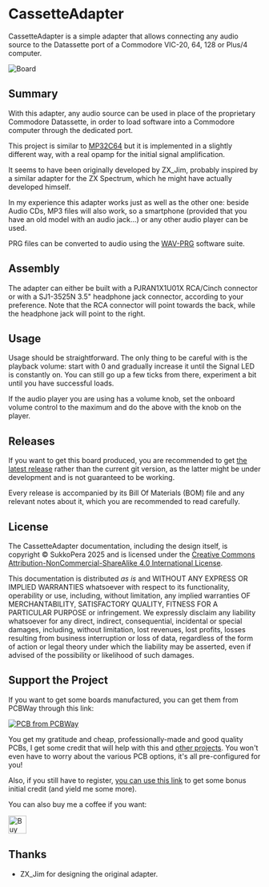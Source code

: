 # CassetteAdapter
CassetteAdapter is a simple adapter that allows connecting any audio source to the Datassette port of a Commodore VIC-20, 64, 128 or Plus/4 computer.

![Board](https://raw.githubusercontent.com/SukkoPera/CassetteAdapter/master/img/render-top.png)

## Summary
With this adapter, any audio source can be used in place of the proprietary Commodore Datassette, in order to load software into a Commodore computer through the dedicated port.

This project is similar to [MP32C64](https://github.com/SukkoPera/MP32C64) but it is implemented in a slightly different way, with a real opamp for the initial signal amplification. 

It seems to have been originally developed by ZX_Jim, probably inspired by a similar adapter for the ZX Spectrum, which he might have actually developed himself.

In my experience this adapter works just as well as the other one: beside Audio CDs, MP3 files will also work, so a smartphone (provided that you have an old model with an audio jack...) or any other audio player can be used.

PRG files can be converted to audio using the [WAV-PRG](https://wav-prg.sourceforge.io) software suite.

## Assembly
The adapter can either be built with a PJRAN1X1U01X RCA/Cinch connector or with a SJ1-3525N 3.5" headphone jack connector, according to your preference. Note that the RCA connector will point towards the back, while the headphone jack will point to the right.

## Usage
Usage should be straightforward. The only thing to be careful with is the playback volume: start with 0 and gradually increase it until the Signal LED is constantly on. You can still go up a few ticks from there, experiment a bit until you have successful loads.

If the audio player you are using has a volume knob, set the onboard volume control to the maximum and do the above with the knob on the player.

## Releases
If you want to get this board produced, you are recommended to get [the latest release](https://github.com/SukkoPera/CassetteAdapter/releases) rather than the current git version, as the latter might be under development and is not guaranteed to be working.

Every release is accompanied by its Bill Of Materials (BOM) file and any relevant notes about it, which you are recommended to read carefully.

## License
The CassetteAdapter documentation, including the design itself, is copyright &copy; SukkoPera 2025 and is licensed under the [Creative Commons Attribution-NonCommercial-ShareAlike 4.0 International License](https://creativecommons.org/licenses/by-nc-sa/4.0/).

This documentation is distributed *as is* and WITHOUT ANY EXPRESS OR IMPLIED WARRANTIES whatsoever with respect to its functionality, operability or use, including, without limitation, any implied warranties OF MERCHANTABILITY, SATISFACTORY QUALITY, FITNESS FOR A PARTICULAR PURPOSE or infringement. We expressly disclaim any liability whatsoever for any direct, indirect, consequential, incidental or special damages, including, without limitation, lost revenues, lost profits, losses resulting from business interruption or loss of data, regardless of the form of action or legal theory under which the liability may be asserted, even if advised of the possibility or likelihood of such damages.

## Support the Project
If you want to get some boards manufactured, you can get them from PCBWay through this link:

[![PCB from PCBWay](https://www.pcbway.com/project/img/images/frompcbway.png)](xxx)

You get my gratitude and cheap, professionally-made and good quality PCBs, I get some credit that will help with this and [other projects](https://www.pcbway.com/project/member/shareproject/?bmbid=41100). You won't even have to worry about the various PCB options, it's all pre-configured for you!

Also, if you still have to register, [you can use this link](https://www.pcbway.com/setinvite.aspx?inviteid=41100) to get some bonus initial credit (and yield me some more).

You can also buy me a coffee if you want:

<a href='https://ko-fi.com/L3L0U18L' target='_blank'><img height='36' style='border:0px;height:36px;' src='https://az743702.vo.msecnd.net/cdn/kofi2.png?v=2' border='0' alt='Buy Me a Coffee at ko-fi.com' /></a>

## Thanks
* ZX_Jim for designing the original adapter.
